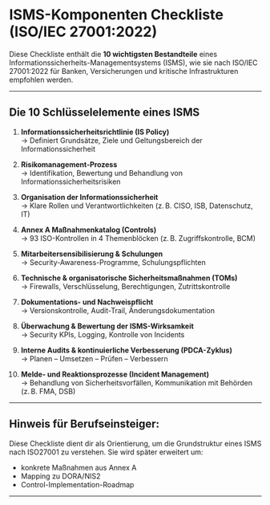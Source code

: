 # ISMS-Komponenten Checkliste (ISO/IEC 27001:2022)

Diese Checkliste enthält die **10 wichtigsten Bestandteile** eines Informationssicherheits-Managementsystems (ISMS), wie sie nach ISO/IEC 27001:2022 für Banken, Versicherungen und kritische Infrastrukturen empfohlen werden.

---

## Die 10 Schlüsselelemente eines ISMS

1. **Informationssicherheitsrichtlinie (IS Policy)**  
   → Definiert Grundsätze, Ziele und Geltungsbereich der Informationssicherheit

2. **Risikomanagement-Prozess**  
   → Identifikation, Bewertung und Behandlung von Informationssicherheitsrisiken

3. **Organisation der Informationssicherheit**  
   → Klare Rollen und Verantwortlichkeiten (z. B. CISO, ISB, Datenschutz, IT)

4. **Annex A Maßnahmenkatalog (Controls)**  
   → 93 ISO-Kontrollen in 4 Themenblöcken (z. B. Zugriffskontrolle, BCM)

5. **Mitarbeitersensibilisierung & Schulungen**  
   → Security-Awareness-Programme, Schulungspflichten

6. **Technische & organisatorische Sicherheitsmaßnahmen (TOMs)**  
   → Firewalls, Verschlüsselung, Berechtigungen, Zutrittskontrolle

7. **Dokumentations- und Nachweispflicht**  
   → Versionskontrolle, Audit-Trail, Änderungsdokumentation

8. **Überwachung & Bewertung der ISMS-Wirksamkeit**  
   → Security KPIs, Logging, Kontrolle von Incidents

9. **Interne Audits & kontinuierliche Verbesserung (PDCA-Zyklus)**  
   → Planen – Umsetzen – Prüfen – Verbessern

10. **Melde- und Reaktionsprozesse (Incident Management)**  
    → Behandlung von Sicherheitsvorfällen, Kommunikation mit Behörden (z. B. FMA, DSB)

---

## Hinweis für Berufseinsteiger:

Diese Checkliste dient dir als Orientierung, um die Grundstruktur eines ISMS nach ISO27001 zu verstehen. Sie wird später erweitert um:

- konkrete Maßnahmen aus Annex A
- Mapping zu DORA/NIS2
- Control-Implementation-Roadmap

---

